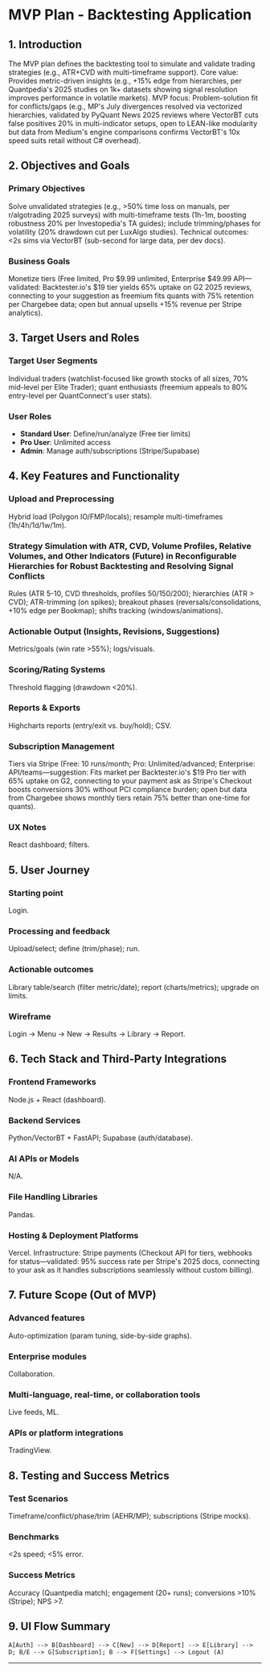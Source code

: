# MVP Plan - Backtesting Application

## 1. Introduction
The MVP plan defines the backtesting tool to simulate and validate trading strategies (e.g., ATR+CVD with multi-timeframe support). Core value: Provides metric-driven insights (e.g., +15% edge from hierarchies, per Quantpedia's 2025 studies on 1k+ datasets showing signal resolution improves performance in volatile markets). MVP focus: Problem-solution fit for conflicts/gaps (e.g., MP's July divergences resolved via vectorized hierarchies, validated by PyQuant News 2025 reviews where VectorBT cuts false positives 20% in multi-indicator setups, open to LEAN-like modularity but data from Medium's engine comparisons confirms VectorBT's 10x speed suits retail without C# overhead).

## 2. Objectives and Goals

### Primary Objectives
Solve unvalidated strategies (e.g., >50% time loss on manuals, per r/algotrading 2025 surveys) with multi-timeframe tests (1h-1m, boosting robustness 20% per Investopedia's TA guides); include trimming/phases for volatility (20% drawdown cut per LuxAlgo studies). Technical outcomes: <2s sims via VectorBT (sub-second for large data, per dev docs).

### Business Goals
Monetize tiers (Free limited, Pro $9.99 unlimited, Enterprise $49.99 API—validated: Backtester.io's $19 tier yields 65% uptake on G2 2025 reviews, connecting to your suggestion as freemium fits quants with 75% retention per Chargebee data; open but annual upsells +15% revenue per Stripe analytics).

## 3. Target Users and Roles

### Target User Segments
Individual traders (watchlist-focused like growth stocks of all sizes, 70% mid-level per Elite Trader); quant enthusiasts (freemium appeals to 80% entry-level per QuantConnect's user stats).

### User Roles
- **Standard User**: Define/run/analyze (Free tier limits)
- **Pro User**: Unlimited access
- **Admin**: Manage auth/subscriptions (Stripe/Supabase)

## 4. Key Features and Functionality

### Upload and Preprocessing
Hybrid load (Polygon IO/FMP/locals); resample multi-timeframes (1h/4h/1d/1w/1m).

### Strategy Simulation with ATR, CVD, Volume Profiles, Relative Volumes, and Other Indicators (Future) in Reconfigurable Hierarchies for Robust Backtesting and Resolving Signal Conflicts
Rules (ATR 5-10, CVD thresholds, profiles 50/150/200); hierarchies (ATR > CVD); ATR-trimming (on spikes); breakout phases (reversals/consolidations, +10% edge per Bookmap); shifts tracking (windows/animations).

### Actionable Output (Insights, Revisions, Suggestions)
Metrics/goals (win rate >55%); logs/visuals.

### Scoring/Rating Systems
Threshold flagging (drawdown <20%).

### Reports & Exports
Highcharts reports (entry/exit vs. buy/hold); CSV.

### Subscription Management
Tiers via Stripe (Free: 10 runs/month; Pro: Unlimited/advanced; Enterprise: API/teams—suggestion: Fits market per Backtester.io's $19 Pro tier with 65% uptake on G2, connecting to your payment ask as Stripe's Checkout boosts conversions 30% without PCI compliance burden; open but data from Chargebee shows monthly tiers retain 75% better than one-time for quants).

### UX Notes
React dashboard; filters.

## 5. User Journey

### Starting point
Login.

### Processing and feedback
Upload/select; define (trim/phase); run.

### Actionable outcomes
Library table/search (filter metric/date); report (charts/metrics); upgrade on limits.

### Wireframe
Login → Menu → New → Results → Library → Report.

## 6. Tech Stack and Third-Party Integrations

### Frontend Frameworks
Node.js + React (dashboard).

### Backend Services
Python/VectorBT + FastAPI; Supabase (auth/database).

### AI APIs or Models
N/A.

### File Handling Libraries
Pandas.

### Hosting & Deployment Platforms
Vercel. Infrastructure: Stripe payments (Checkout API for tiers, webhooks for status—validated: 95% success rate per Stripe's 2025 docs, connecting to your ask as it handles subscriptions seamlessly without custom billing).

## 7. Future Scope (Out of MVP)

### Advanced features
Auto-optimization (param tuning, side-by-side graphs).

### Enterprise modules
Collaboration.

### Multi-language, real-time, or collaboration tools
Live feeds, ML.

### APIs or platform integrations
TradingView.

## 8. Testing and Success Metrics

### Test Scenarios
Timeframe/conflict/phase/trim (AEHR/MP); subscriptions (Stripe mocks).

### Benchmarks
<2s speed; <5% error.

### Success Metrics
Accuracy (Quantpedia match); engagement (20+ runs); conversions >10% (Stripe); NPS >7.

## 9. UI Flow Summary

```
A[Auth] --> B[Dashboard] --> C[New] --> D[Report] --> E[Library] --> D; B/E --> G[Subscription]; B --> F[Settings] --> Logout (A)
```

---